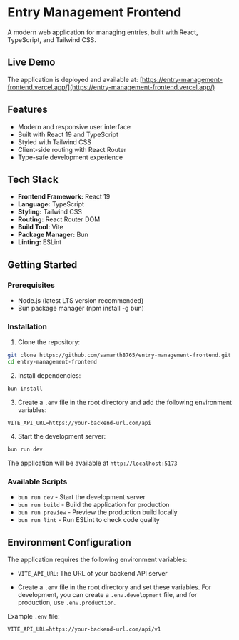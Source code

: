 # Entry Management Frontend

A modern web application for managing entries, built with React, TypeScript, and Tailwind CSS.

## Live Demo

The application is deployed and available at: [https://entry-management-frontend.vercel.app/](https://entry-management-frontend.vercel.app/)

## Features

- Modern and responsive user interface
- Built with React 19 and TypeScript
- Styled with Tailwind CSS
- Client-side routing with React Router
- Type-safe development experience

## Tech Stack

- **Frontend Framework:** React 19
- **Language:** TypeScript
- **Styling:** Tailwind CSS
- **Routing:** React Router DOM
- **Build Tool:** Vite
- **Package Manager:** Bun
- **Linting:** ESLint

## Getting Started

### Prerequisites

- Node.js (latest LTS version recommended)
- Bun package manager (npm install -g bun)

### Installation

1. Clone the repository:
```bash
git clone https://github.com/samarth8765/entry-management-frontend.git
cd entry-management-frontend
```

2. Install dependencies:
```bash
bun install
```

3. Create a `.env` file in the root directory and add the following environment variables:
```env
VITE_API_URL=https://your-backend-url.com/api
```

4. Start the development server:
```bash
bun run dev
```

The application will be available at `http://localhost:5173`

### Available Scripts

- `bun run dev` - Start the development server
- `bun run build` - Build the application for production
- `bun run preview` - Preview the production build locally
- `bun run lint` - Run ESLint to check code quality

## Environment Configuration

The application requires the following environment variables:

- `VITE_API_URL`: The URL of your backend API server

- Create a `.env` file in the root directory and set these variables. For development, you can create a `.env.development` file, and for production, use `.env.production`.

Example `.env` file:
```env
VITE_API_URL=https://your-backend-url.com/api/v1
```


